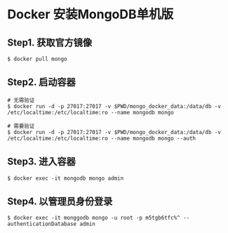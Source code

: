 # Docker 安装MongoDB单机版

## Step1. 获取官方镜像

``` shell
$ docker pull mongo
```

## Step2. 启动容器

``` shell
# 无需验证
$ docker run -d -p 27017:27017 -v $PWD/mongo_docker_data:/data/db -v /etc/localtime:/etc/localtime:ro --name mongodb mongo
	
# 需要验证
$ docker run -d -p 27017:27017 -v $PWD/mongo_docker_data:/data/db -v /etc/localtime:/etc/localtime:ro --name mongodb mongo --auth
```

## Step3. 进入容器

``` shell
$ docker exec -it mongodb mongo admin
```

## Step4. 以管理员身份登录

``` shell
$ docker exec -it monggodb mongo -u root -p m5tgb6tfc%^ --authenticationDatabase admin
```
